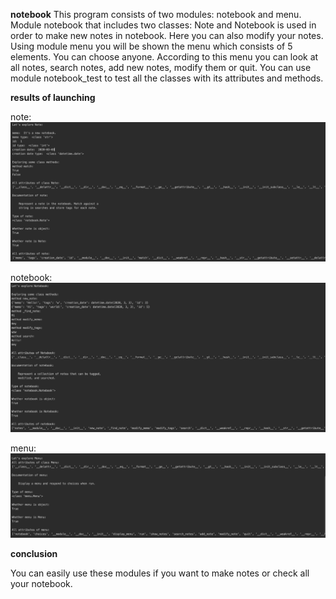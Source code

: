 **notebook**
This program consists of two modules: notebook and menu.
Module notebook that includes two classes: Note and Notebook is used in order to make new notes in notebook. Here you can also modify your notes.
Using module menu you will be shown the menu which consists of 5 elements. You can choose anyone. According to this menu you can look at all notes, search notes, add new notes, modify them or quit.
You can use module notebook_test to test all the classes with its attributes and methods.

**results of launching**

note:
![](note.png)

notebook:
![](notebook.png)

menu:
![](menu.png)

**conclusion**

You can easily use these modules if you want to make notes or check all your notebook.
